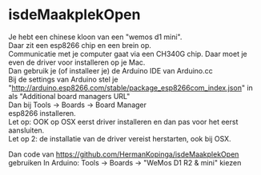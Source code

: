 # isdeMaakplekOpen

                        
Je hebt een chinese kloon van een "wemos d1 mini".                        
Daar zit een esp8266 chip en een brein op.                        
Communicatie met je computer gaat via een CH340G chip.
Daar moet je even de driver voor installeren op je Mac.                        
Dan gebruik je (of installeer je) de Arduino IDE van Arduino.cc                        
Bij de settings van Arduino stel je "http://arduino.esp8266.com/stable/package_esp8266com_index.json" in als "Additional board managers URL"                        
Dan bij Tools -> Boards -> Board Manager                        
esp8266 installeren.                        
Let op: OOK op OSX eerst driver installeren en dan pas voor het eerst aansluiten.                        
Let op 2: de installatie van de driver vereist herstarten, ook bij OSX.

Dan code van https://github.com/HermanKopinga/isdeMaakplekOpen gebruiken
In Arduino: Tools -> Boards -> "WeMos D1 R2 & mini" kiezen

